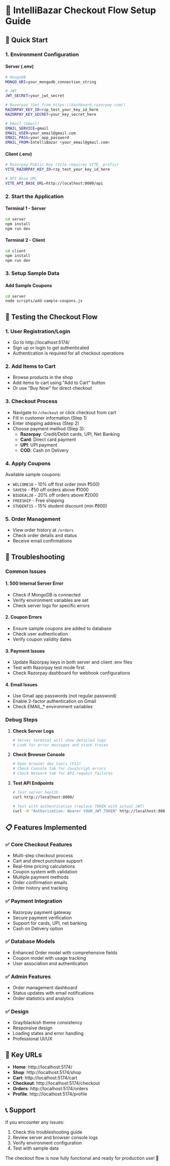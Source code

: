 # 🛒 IntelliBazar Checkout Flow Setup Guide

## 🚀 Quick Start

### 1. **Environment Configuration**

#### Server (.env)
```bash
# MongoDB
MONGO_URI=your_mongodb_connection_string

# JWT
JWT_SECRET=your_jwt_secret

# Razorpay (Get from https://dashboard.razorpay.com/)
RAZORPAY_KEY_ID=rzp_test_your_key_id_here
RAZORPAY_KEY_SECRET=your_key_secret_here

# Email (Gmail)
EMAIL_SERVICE=gmail
EMAIL_USER=your_email@gmail.com
EMAIL_PASS=your_app_password
EMAIL_FROM=IntelliBazar <your_email@gmail.com>
```

#### Client (.env)
```bash
# Razorpay Public Key (Vite requires VITE_ prefix)
VITE_RAZORPAY_KEY_ID=rzp_test_your_key_id_here

# API Base URL
VITE_API_BASE_URL=http://localhost:8080/api
```

### 2. **Start the Application**

#### Terminal 1 - Server
```bash
cd server
npm install
npm run dev
```

#### Terminal 2 - Client
```bash
cd client
npm install
npm run dev
```

### 3. **Setup Sample Data**

#### Add Sample Coupons
```bash
cd server
node scripts/add-sample-coupons.js
```

## 🧪 Testing the Checkout Flow

### 1. **User Registration/Login**
- Go to http://localhost:5174/
- Sign up or login to get authenticated
- Authentication is required for all checkout operations

### 2. **Add Items to Cart**
- Browse products in the shop
- Add items to cart using "Add to Cart" button
- Or use "Buy Now" for direct checkout

### 3. **Checkout Process**
- Navigate to `/checkout` or click checkout from cart
- Fill in customer information (Step 1)
- Enter shipping address (Step 2)
- Choose payment method (Step 3):
  - **Razorpay**: Credit/Debit cards, UPI, Net Banking
  - **Card**: Direct card payment
  - **UPI**: UPI payment
  - **COD**: Cash on Delivery

### 4. **Apply Coupons**
Available sample coupons:
- `WELCOME10` - 10% off first order (min ₹500)
- `SAVE50` - ₹50 off orders above ₹1000
- `BIGDEAL20` - 20% off orders above ₹2000
- `FREESHIP` - Free shipping
- `STUDENT15` - 15% student discount (min ₹800)

### 5. **Order Management**
- View order history at `/orders`
- Check order details and status
- Receive email confirmations

## 🔧 Troubleshooting

### Common Issues

#### 1. **500 Internal Server Error**
- Check if MongoDB is connected
- Verify environment variables are set
- Check server logs for specific errors

#### 2. **Coupon Errors**
- Ensure sample coupons are added to database
- Check user authentication
- Verify coupon validity dates

#### 3. **Payment Issues**
- Update Razorpay keys in both server and client .env files
- Test with Razorpay test mode first
- Check Razorpay dashboard for webhook configurations

#### 4. **Email Issues**
- Use Gmail app passwords (not regular password)
- Enable 2-factor authentication on Gmail
- Check EMAIL_* environment variables

### Debug Steps

1. **Check Server Logs**
   ```bash
   # Server terminal will show detailed logs
   # Look for error messages and stack traces
   ```

2. **Check Browser Console**
   ```bash
   # Open browser dev tools (F12)
   # Check Console tab for JavaScript errors
   # Check Network tab for API request failures
   ```

3. **Test API Endpoints**
   ```bash
   # Test server health
   curl http://localhost:8080/
   
   # Test with authentication (replace TOKEN with actual JWT)
   curl -H "Authorization: Bearer YOUR_JWT_TOKEN" http://localhost:8080/api/orders/coupons/available
   ```

## 📋 Features Implemented

### ✅ **Core Checkout Features**
- Multi-step checkout process
- Cart and direct purchase support
- Real-time pricing calculations
- Coupon system with validation
- Multiple payment methods
- Order confirmation emails
- Order history and tracking

### ✅ **Payment Integration**
- Razorpay payment gateway
- Secure payment verification
- Support for cards, UPI, net banking
- Cash on Delivery option

### ✅ **Database Models**
- Enhanced Order model with comprehensive fields
- Coupon model with usage tracking
- User association and authentication

### ✅ **Admin Features**
- Order management dashboard
- Status updates with email notifications
- Order statistics and analytics

### ✅ **Design**
- Gray/blackish theme consistency
- Responsive design
- Loading states and error handling
- Professional UI/UX

## 🔗 **Key URLs**
- **Home**: http://localhost:5174/
- **Shop**: http://localhost:5174/shop
- **Cart**: http://localhost:5174/cart
- **Checkout**: http://localhost:5174/checkout
- **Orders**: http://localhost:5174/orders
- **Profile**: http://localhost:5174/profile

## 📞 **Support**
If you encounter any issues:
1. Check this troubleshooting guide
2. Review server and browser console logs
3. Verify environment configuration
4. Test with sample data

The checkout flow is now fully functional and ready for production use! 🎉
